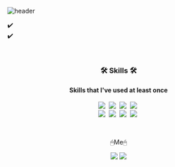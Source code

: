 ![header](https://capsule-render.vercel.app/api?type=slice&color=ABCDED&height=150&section=header&text=Seongwoo%20Jo&fontSize=70)

<p>
  ✔️ <br>
  ✔️ 
</p>

<br>

<h3 align="center">🛠 Skills 🛠</h3>
<h4 align="center">Skills that I've used at least once</h4>

<p align="center">
  <img src="https://img.shields.io/badge/Python-3776AB?style=flat-square&logo=Python&logoColor=white"/></a>&nbsp 
  <img src="https://img.shields.io/badge/Node.js-339933?style=flat-square&logo=Node.js&logoColor=white"/></a>&nbsp 
  <img src="https://img.shields.io/badge/HTML5-E34F26?style=flat-square&logo=HTML5&logoColor=white"/></a>&nbsp 
  <img src="https://img.shields.io/badge/CSS3-1572B6?style=flat-square&logo=CSS3&logoColor=white"/></a>&nbsp 
  <br>
  <img src="https://img.shields.io/badge/JavaScript-F7DF1E?style=flat-square&logo=JavaScript&logoColor=white"/></a>&nbsp 
  <img src="https://img.shields.io/badge/jQuery-0769AD?style=flat-square&logo=jQuery&logoColor=white"/></a>&nbsp 
  <img src="https://img.shields.io/badge/Express.js-000000?style=flat-square&logo=Express&logoColor=white"/></a>&nbsp 
  <img src="https://img.shields.io/badge/MYSQL-4479A1?style=flat-square&logo=MYSQL&logoColor=white"/></a>&nbsp 
</p>
<br>
<p align="center">🖱Me🖱</p>
<p align="center">
  <a href="mailto:jsw6872@gmail.com"><img src="https://img.shields.io/badge/jsw6872@gmail.com-d14836?style=flat&logo=Gmail&logoColor=white"/></a>
  <a href="https://www.instagram.com/tjddn623"><img src="https://img.shields.io/badge/-tjddn623-E4405F?style=flat&logo=Instagram&logoColor=white"/></a>
</p>
